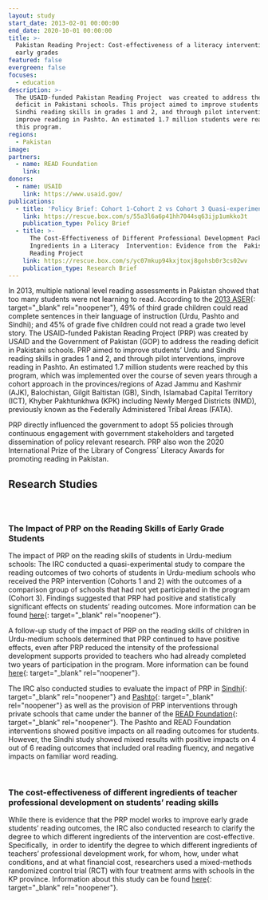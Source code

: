 ```yaml
---
layout: study
start_date: 2013-02-01 00:00:00
end_date: 2020-10-01 00:00:00
title: >-
  Pakistan Reading Project: Cost-effectiveness of a literacy intervention for
  early grades
featured: false
evergreen: false
focuses:
  - education
description: >-
  The USAID-funded Pakistan Reading Project  was created to address the reading
  deficit in Pakistani schools. This project aimed to improve students’ Urdu and
  Sindhi reading skills in grades 1 and 2, and through pilot interventions,
  improve reading in Pashto. An estimated 1.7 million students were reached by
  this program.
regions:
  - Pakistan
image:
partners:
  - name: READ Foundation
    link:
donors:
  - name: USAID
    link: https://www.usaid.gov/
publications:
  - title: 'Policy Brief: Cohort 1-Cohort 2 vs Cohort 3 Quasi-experimental Study'
    link: https://rescue.box.com/s/55a3l6a6p41hh7044sq63ijp1umkko3t
    publication_type: Policy Brief
  - title: >-
      The Cost-Effectiveness of Different Professional Development Packages and
      Ingredients in a Literacy  Intervention: Evidence from the  Pakistan
      Reading Project
    link: https://rescue.box.com/s/yc07mkup94kxjtoxj8gohsb0r3cs02wv
    publication_type: Research Brief
---
```


In 2013, multiple national level reading assessments in Pakistan showed that too many students were not learning to read. According to the [2013 ASER](http://aserpakistan.org/document/aser/2013/reports/national/ASER_National_Report_2013.pdf){: target="_blank" rel="noopener"}, 49% of third grade children could read complete sentences in their language of instruction (Urdu, Pashto and Sindhi); and 45% of grade five children could not read a grade two level story. The USAID-funded Pakistan Reading Project (PRP) was created by USAID and the Government of Pakistan (GOP) to address the reading deficit in Pakistani schools. PRP aimed to improve students’ Urdu and Sindhi reading skills in grades 1 and 2, and through pilot interventions, improve reading in Pashto. An estimated 1.7 million students were reached by this program, which was implemented over the course of seven years through a cohort approach in the provinces/regions of Azad Jammu and Kashmir (AJK), Balochistan, Gilgit Baltistan (GB), Sindh, Islamabad Capital Territory (ICT), Khyber Pakhtunkhwa (KPK) including Newly Merged Districts (NMD), previously known as the Federally Administered Tribal Areas (FATA).

PRP directly influenced the government to adopt 55 policies through continuous engagement with government stakeholders and targeted dissemination of policy relevant research. PRP also won the 2020 International Prize of the Library of Congress&acute; Literacy Awards for promoting reading in Pakistan.

## Research Studies

### &nbsp;

### The Impact of PRP on the Reading Skills of Early Grade Students

The impact of PRP on the reading skills of students in Urdu-medium schools: The IRC conducted a quasi-experimental study to compare the reading outcomes of two cohorts of students in Urdu-medium schools who received the PRP intervention (Cohorts 1 and 2) with the outcomes of a comparison group of schools that had not yet participated in the program (Cohort 3). Findings suggested that PRP had positive and statistically significant effects on students’ reading outcomes. More information can be found [here](https://rescue.box.com/s/m21q8yb94hje6sor1rxafsi8hfejwur5){: target="_blank" rel="noopener"}.

A follow-up study of the impact of PRP on the reading skills of children in Urdu-medium schools determined that PRP continued to have positive effects, even after PRP reduced the intensity of the professional development supports provided to teachers who had already completed two years of participation in the program. More information can be found [here](https://rescue.box.com/s/s5oee8psoyxv71ddhr5721uwpulaw55s){: target="_blank" rel="noopener"}.

The IRC also conducted studies to evaluate the impact of PRP in [Sindhi](https://rescue.box.com/s/ikf5c5b5v5m60uqk4jdkh4ls0gl9wgu3){: target="_blank" rel="noopener"} and [Pashto](https://rescue.box.com/s/ixavoyh342ej4qapir1qjbzmbbm31wtc){: target="_blank" rel="noopener"} as well as the provision of PRP interventions through private schools that came under the banner of the [READ Foundation](https://rescue.box.com/s/3zc8xyn3reoslpffv749kjnhdlk8q1mm){: target="_blank" rel="noopener"}. The Pashto and READ Foundation interventions showed positive impacts on all reading outcomes for students. However, the Sindhi study showed mixed results with positive impacts on 4 out of 6 reading outcomes that included oral reading fluency, and negative impacts on familiar word reading.

&nbsp;

### The cost-effectiveness of different ingredients of teacher professional development on students’ reading skills

While there is evidence that the PRP model works to improve early grade students’ reading outcomes, the IRC also conducted research to clarify the degree to which different ingredients of the intervention are cost-effective. Specifically,&nbsp; in order to identify the degree to which different ingredients of teachers’ professional development work, for whom, how, under what conditions, and at what financial cost, researchers used a mixed-methods randomized control trial (RCT) with four treatment arms with schools in the KP province. Information about this study can be found [here](https://rescue.box.com/s/7buuxo9l2a4nuqstq0kl6mwklwigk64e){: target="_blank" rel="noopener"}.
